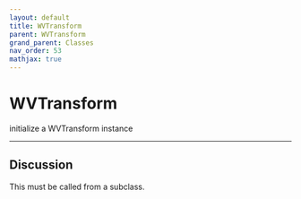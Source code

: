 ```yaml
---
layout: default
title: WVTransform
parent: WVTransform
grand_parent: Classes
nav_order: 53
mathjax: true
---
```


#  WVTransform

initialize a WVTransform instance


---

## Discussion

  This must be called from a subclass.
  
